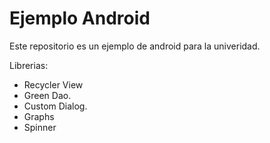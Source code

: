 
Ejemplo Android
=======================================================

Este repositorio es un ejemplo de android para la univeridad.

Librerias:

* Recycler View
* Green Dao.
* Custom Dialog.
* Graphs
* Spinner
